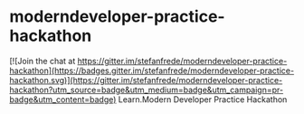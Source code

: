 # moderndeveloper-practice-hackathon

[![Join the chat at https://gitter.im/stefanfrede/moderndeveloper-practice-hackathon](https://badges.gitter.im/stefanfrede/moderndeveloper-practice-hackathon.svg)](https://gitter.im/stefanfrede/moderndeveloper-practice-hackathon?utm_source=badge&utm_medium=badge&utm_campaign=pr-badge&utm_content=badge)
Learn.Modern Developer Practice Hackathon
